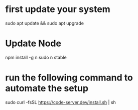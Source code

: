 # first update your system

sudo apt update && sudo apt upgrade

# Update Node

npm install -g n
sudo n stable


# run the following command to automate the setup

sudo curl -fsSL https://code-server.dev/install.sh | sh